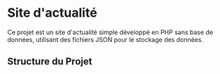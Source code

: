 # Site d'actualité

Ce projet est un site d'actualité simple développé en PHP sans base de données, utilisant des fichiers JSON pour le stockage des données.

## Structure du Projet

